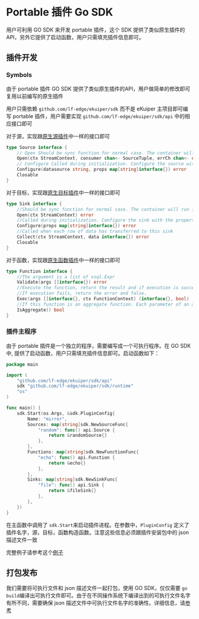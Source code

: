 # Portable 插件 Go SDK

用户可利用 GO SDK 来开发 portable 插件，这个 SDK 提供了类似原生插件的 API，另外它提供了启动函数，用户只需填充插件信息即可。

## 插件开发

### Symbols

由于 portable 插件 GO SDK 提供了类似原生插件的API，用户做简单的修改即可复用以前编写的原生插件

用户只需依赖 `github.com/lf-edge/ekuiper/sdk` 而不是 eKuiper 主项目即可编写 portable 插件，用户需要实现 `github.com/lf-edge/ekuiper/sdk/api` 中的相应接口即可

对于源，实现跟[原生源插件](../native/source.md)中一样的接口即可 

```go
type Source interface {
	// Open Should be sync function for normal case. The container will run it in go func
	Open(ctx StreamContext, consumer chan<- SourceTuple, errCh chan<- error)
	// Configure Called during initialization. Configure the source with the data source(e.g. topic for mqtt) and the properties read from the yaml
	Configure(datasource string, props map[string]interface{}) error
	Closable
}
```

对于目标，实现跟[原生目标插件](../native/sink.md)中一样的接口即可

```go
type Sink interface {
	//Should be sync function for normal case. The container will run it in go func
	Open(ctx StreamContext) error
	//Called during initialization. Configure the sink with the properties from rule action definition
	Configure(props map[string]interface{}) error
	//Called when each row of data has transferred to this sink
	Collect(ctx StreamContext, data interface{}) error
	Closable
}
```

对于函数，实现跟[原生函数插件](../native/function.md)中一样的接口即可

```go
type Function interface {
	//The argument is a list of xsql.Expr
	Validate(args []interface{}) error
	//Execute the function, return the result and if execution is successful.
	//If execution fails, return the error and false.
	Exec(args []interface{}, ctx FunctionContext) (interface{}, bool)
	//If this function is an aggregate function. Each parameter of an aggregate function will be a slice
	IsAggregate() bool
}
```

### 插件主程序
由于 portable 插件是一个独立的程序，需要编写成一个可执行程序。在 GO SDK 中, 提供了启动函数，用户只需填充插件信息即可。启动函数如下：

```go
package main

import (
	"github.com/lf-edge/ekuiper/sdk/api"
	sdk "github.com/lf-edge/ekuiper/sdk/runtime"
	"os"
)

func main() {
	sdk.Start(os.Args, &sdk.PluginConfig{
		Name: "mirror",
		Sources: map[string]sdk.NewSourceFunc{
			"random": func() api.Source {
				return &randomSource{}
			},
		},
		Functions: map[string]sdk.NewFunctionFunc{
			"echo": func() api.Function {
				return &echo{}
			},
		},
		Sinks: map[string]sdk.NewSinkFunc{
			"file": func() api.Sink {
				return &fileSink{}
			},
		},
	})
}
```
在主函数中调用了 `sdk.Start`来启动插件进程。在参数中，`PluginConfig` 定义了插件名字，源，目标，函数构造函数。注意这些信息必须跟插件安装包中的 json 描述文件一致

完整例子请参考这个[例子](https://github.com/lf-edge/ekuiper/tree/master/sdk/go/example/mirror)

## 打包发布
我们需要将可执行文件和 json 描述文件一起打包，使用 GO SDK，仅仅需要 `go build`编译出可执行文件即可。由于在不同操作系统下编译出到的可执行文件名字有所不同，需要确保 json 描述文件中可执行文件名字的准确性。详细信息，请[参考](./overview.md#package)